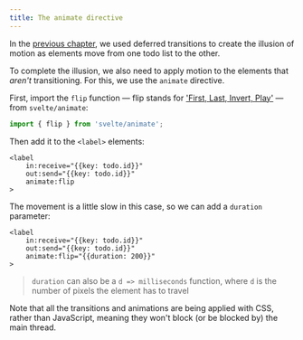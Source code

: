 ```yaml
---
title: The animate directive
---
```


In the [previous chapter](/tutorial/deferred-transitions), we used deferred transitions to create the illusion of motion as elements move from one todo list to the other.

To complete the illusion, we also need to apply motion to the elements that _aren't_ transitioning. For this, we use the `animate` directive.

First, import the `flip` function — flip stands for ['First, Last, Invert, Play'](https://aerotwist.com/blog/flip-your-animations/) — from `svelte/animate`:

```js
import { flip } from 'svelte/animate';
```

Then add it to the `<label>` elements:

```svelte
<label
	in:receive="{{key: todo.id}}"
	out:send="{{key: todo.id}}"
	animate:flip
>
```

The movement is a little slow in this case, so we can add a `duration` parameter:

```svelte
<label
	in:receive="{{key: todo.id}}"
	out:send="{{key: todo.id}}"
	animate:flip="{{duration: 200}}"
>
```

> `duration` can also be a `d => milliseconds` function, where `d` is the number of pixels the element has to travel

Note that all the transitions and animations are being applied with CSS, rather than JavaScript, meaning they won't block (or be blocked by) the main thread.
